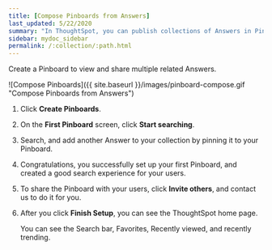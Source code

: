 ```yaml
---
title: [Compose Pinboards from Answers]
last_updated: 5/22/2020
summary: "In ThoughtSpot, you can publish collections of Answers in Pinboards."
sidebar: mydoc_sidebar
permalink: /:collection/:path.html
---
```


Create a Pinboard to view and share multiple related Answers.

![Compose Pinboards]({{ site.baseurl }}/images/pinboard-compose.gif "Compose Pinboards from Answers")

1. Click **Create Pinboards**.

2. On the **First Pinboard** screen, click **Start searching**.

3. Search, and add another Answer to your collection by pinning it to your Pinboard.

4. Congratulations, you successfully set up your first Pinboard, and created a good search experience for your users.

5. To share the Pinboard with your users, click **Invite others**, and contact us to do it for you.

6. After you click **Finish Setup**, you can see the ThoughtSpot home page.

    You can see the Search bar,
Favorites, Recently viewed, and recently trending.
